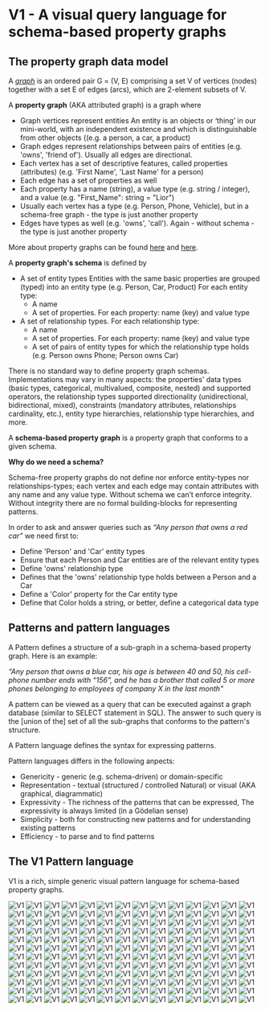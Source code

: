 # V1 - A visual query language for schema-based property graphs

## The property graph data model

A [*graph*](https://en.wikipedia.org/wiki/Graph_(discrete_mathematics)) is an ordered pair G = (V, E) comprising a set V of vertices (nodes) together with a set E of edges (arcs), which are 2-element subsets of V.

A **property graph** (AKA attributed graph) is a graph where 

- Graph vertices represent entities
  An entity is an objects or ‘thing’ in our mini-world, with an independent existence and which is distinguishable from other objects ((e.g. a person, a car, a product)
- Graph edges represent relationships between pairs of entities (e.g. 'owns', 'friend of'). Usually all edges are directional.
- Each vertex has a set of descriptive features, called properties (attributes) (e.g. 'First Name', 'Last Name' for a person)
- Each edge has a set of properties as well
- Each property has a name (string), a value type (e.g. string  / integer), and a value (e.g. "First_Name": string = "Lior")
- Usually each vertex has a type (e.g. Person, Phone, Vehicle), but in a schema-free graph - the type is just another property
- Edges have types as well (e.g. 'owns', 'call'). Again - without schema - the type is just another property

More about property graphs can be found [here](http://tinkerpop.apache.org/docs/current/reference/) and [here](https://neo4j.com/developer/graph-database/).

A **property graph's schema** is defined by

- A set of entity types
  Entities with the same basic properties are grouped (typed) into an entity type (e.g. Person, Car, Product)
  For each entity type: 
  - A name 
  - A set of properties. For each property: name (key) and value type
- A set of relationship types. For each relationship type:
  - A name
  - A set of properties. For each property: name (key) and value type
  - A set of pairs of entity types for which the relationship type holds (e.g. Person owns Phone; Person owns Car)

There is no standard way to define property graph schemas. Implementations may vary in many aspects: the properties' data types (basic types, categorical, multivalued, composite, nested) and supported operators, the relationship types supported directionality (unidirectional, bidirectional, mixed), constraints (mandatory attributes, relationships cardinality, etc.), entity type hierarchies, relationship type hierarchies, and more.

A **schema-based property graph** is a property graph that conforms to a given schema.

**Why do we need a schema?**

Schema-free property graphs do not define nor enforce entity-types nor relationships-types; each vertex and each edge may contain attributes with any name and any value type. Without schema we can’t enforce integrity. Without integrity there are no formal building-blocks for representing patterns.

In order to ask and answer queries such as *“Any person that owns a red car”* we need first to:
- Define 'Person' and 'Car' entity types
- Ensure that each Person and Car entities are of the relevant entity types
- Define 'owns' relationship type
- Defines that the 'owns' relationship type holds between a Person and a Car
- Define a 'Color' property for the Car entity type
- Define that Color holds a string, or better, define a categorical data type

## Patterns and pattern languages

A Pattern defines a structure of a sub-graph in a schema-based property graph. Here is an example:

*“Any person that owns a blue car, his age is between 40 and 50, his cell-phone number ends with “156”, and he has a brother that called 5 or more phones belonging to employees of company X in the last month"*

A pattern can be viewed as a query that can be executed against a graph database (similar to SELECT statement in SQL). The answer to such query is the [union of the] set of all the sub-graphs that conforms to the pattern's structure.

A Pattern language defines the syntax for expressing patterns.

Pattern languages differs in the following anpects:
- Genericity - generic (e.g. schema-driven) or domain-specific
- Representation - textual (structured / controlled Natural) or visual (AKA graphical, diagrammatic)
- Expressivity - The richness of the patterns that can be expressed, The expressivity is always limited (in a Gödelian sense)
- Simplicity -  both for constructing new patterns and for understanding existing patterns
- Efficiency - to parse and to find patterns

## The V1 Pattern language

V1 is a rich, simple generic visual pattern language for schema-based property graphs.




![V1](https://raw.githubusercontent.com/LiorKogan/V1/master/Pictures/Q001.png)
![V1](https://raw.githubusercontent.com/LiorKogan/V1/master/Pictures/Q002.png)
![V1](https://raw.githubusercontent.com/LiorKogan/V1/master/Pictures/Q003-1.png)
![V1](https://raw.githubusercontent.com/LiorKogan/V1/master/Pictures/Q003-2.png)
![V1](https://raw.githubusercontent.com/LiorKogan/V1/master/Pictures/Q004.png)
![V1](https://raw.githubusercontent.com/LiorKogan/V1/master/Pictures/Q005.png)
![V1](https://raw.githubusercontent.com/LiorKogan/V1/master/Pictures/Q006.png)
![V1](https://raw.githubusercontent.com/LiorKogan/V1/master/Pictures/Q007.png)
![V1](https://raw.githubusercontent.com/LiorKogan/V1/master/Pictures/Q008.png)
![V1](https://raw.githubusercontent.com/LiorKogan/V1/master/Pictures/Q009.png)
![V1](https://raw.githubusercontent.com/LiorKogan/V1/master/Pictures/Q010.png)
![V1](https://raw.githubusercontent.com/LiorKogan/V1/master/Pictures/Q011.png)
![V1](https://raw.githubusercontent.com/LiorKogan/V1/master/Pictures/Q012.png)
![V1](https://raw.githubusercontent.com/LiorKogan/V1/master/Pictures/Q013.png)
![V1](https://raw.githubusercontent.com/LiorKogan/V1/master/Pictures/Q014.png)
![V1](https://raw.githubusercontent.com/LiorKogan/V1/master/Pictures/Q015.png)
![V1](https://raw.githubusercontent.com/LiorKogan/V1/master/Pictures/Q016.png)
![V1](https://raw.githubusercontent.com/LiorKogan/V1/master/Pictures/Q017.png)
![V1](https://raw.githubusercontent.com/LiorKogan/V1/master/Pictures/Q018.png)
![V1](https://raw.githubusercontent.com/LiorKogan/V1/master/Pictures/Q019.png)
![V1](https://raw.githubusercontent.com/LiorKogan/V1/master/Pictures/Q020-1.png)
![V1](https://raw.githubusercontent.com/LiorKogan/V1/master/Pictures/Q020-2.png)
![V1](https://raw.githubusercontent.com/LiorKogan/V1/master/Pictures/Q021-1.png)
![V1](https://raw.githubusercontent.com/LiorKogan/V1/master/Pictures/Q021-2.png)
![V1](https://raw.githubusercontent.com/LiorKogan/V1/master/Pictures/Q022.png)
![V1](https://raw.githubusercontent.com/LiorKogan/V1/master/Pictures/Q023.png)
![V1](https://raw.githubusercontent.com/LiorKogan/V1/master/Pictures/Q024.png)
![V1](https://raw.githubusercontent.com/LiorKogan/V1/master/Pictures/Q025-1.png)
![V1](https://raw.githubusercontent.com/LiorKogan/V1/master/Pictures/Q025-2.png)
![V1](https://raw.githubusercontent.com/LiorKogan/V1/master/Pictures/Q026-1.png)
![V1](https://raw.githubusercontent.com/LiorKogan/V1/master/Pictures/Q026-2.png)
![V1](https://raw.githubusercontent.com/LiorKogan/V1/master/Pictures/Q026-3.png)
![V1](https://raw.githubusercontent.com/LiorKogan/V1/master/Pictures/Q026-4.png)
![V1](https://raw.githubusercontent.com/LiorKogan/V1/master/Pictures/Q027.png)
![V1](https://raw.githubusercontent.com/LiorKogan/V1/master/Pictures/Q028.png)
![V1](https://raw.githubusercontent.com/LiorKogan/V1/master/Pictures/Q029-1.png)
![V1](https://raw.githubusercontent.com/LiorKogan/V1/master/Pictures/Q029-2.png)
![V1](https://raw.githubusercontent.com/LiorKogan/V1/master/Pictures/Q030-1.png)
![V1](https://raw.githubusercontent.com/LiorKogan/V1/master/Pictures/Q030-2.png)
![V1](https://raw.githubusercontent.com/LiorKogan/V1/master/Pictures/Q031.png)
![V1](https://raw.githubusercontent.com/LiorKogan/V1/master/Pictures/Q032.png)
![V1](https://raw.githubusercontent.com/LiorKogan/V1/master/Pictures/Q033.png)
![V1](https://raw.githubusercontent.com/LiorKogan/V1/master/Pictures/Q034.png)
![V1](https://raw.githubusercontent.com/LiorKogan/V1/master/Pictures/Q035.png)
![V1](https://raw.githubusercontent.com/LiorKogan/V1/master/Pictures/Q036.png)
![V1](https://raw.githubusercontent.com/LiorKogan/V1/master/Pictures/Q037.png)
![V1](https://raw.githubusercontent.com/LiorKogan/V1/master/Pictures/Q038.png)
![V1](https://raw.githubusercontent.com/LiorKogan/V1/master/Pictures/Q039.png)
![V1](https://raw.githubusercontent.com/LiorKogan/V1/master/Pictures/Q040.png)
![V1](https://raw.githubusercontent.com/LiorKogan/V1/master/Pictures/Q041.png)
![V1](https://raw.githubusercontent.com/LiorKogan/V1/master/Pictures/Q042.png)
![V1](https://raw.githubusercontent.com/LiorKogan/V1/master/Pictures/Q043.png)
![V1](https://raw.githubusercontent.com/LiorKogan/V1/master/Pictures/Q044.png)
![V1](https://raw.githubusercontent.com/LiorKogan/V1/master/Pictures/Q045.png)
![V1](https://raw.githubusercontent.com/LiorKogan/V1/master/Pictures/Q046.png)
![V1](https://raw.githubusercontent.com/LiorKogan/V1/master/Pictures/Q047.png)
![V1](https://raw.githubusercontent.com/LiorKogan/V1/master/Pictures/Q048.png)
![V1](https://raw.githubusercontent.com/LiorKogan/V1/master/Pictures/Q049.png)
![V1](https://raw.githubusercontent.com/LiorKogan/V1/master/Pictures/Q050.png)
![V1](https://raw.githubusercontent.com/LiorKogan/V1/master/Pictures/Q051.png)
![V1](https://raw.githubusercontent.com/LiorKogan/V1/master/Pictures/Q052.png)
![V1](https://raw.githubusercontent.com/LiorKogan/V1/master/Pictures/Q053.png)
![V1](https://raw.githubusercontent.com/LiorKogan/V1/master/Pictures/Q054.png)
![V1](https://raw.githubusercontent.com/LiorKogan/V1/master/Pictures/Q055.png)
![V1](https://raw.githubusercontent.com/LiorKogan/V1/master/Pictures/Q056.png)
![V1](https://raw.githubusercontent.com/LiorKogan/V1/master/Pictures/Q057.png)
![V1](https://raw.githubusercontent.com/LiorKogan/V1/master/Pictures/Q058.png)
![V1](https://raw.githubusercontent.com/LiorKogan/V1/master/Pictures/Q059.png)
![V1](https://raw.githubusercontent.com/LiorKogan/V1/master/Pictures/Q060.png)
![V1](https://raw.githubusercontent.com/LiorKogan/V1/master/Pictures/Q061.png)
![V1](https://raw.githubusercontent.com/LiorKogan/V1/master/Pictures/Q062.png)
![V1](https://raw.githubusercontent.com/LiorKogan/V1/master/Pictures/Q063.png)
![V1](https://raw.githubusercontent.com/LiorKogan/V1/master/Pictures/Q064.png)
![V1](https://raw.githubusercontent.com/LiorKogan/V1/master/Pictures/Q065.png)
![V1](https://raw.githubusercontent.com/LiorKogan/V1/master/Pictures/Q066.png)
![V1](https://raw.githubusercontent.com/LiorKogan/V1/master/Pictures/Q067.png)
![V1](https://raw.githubusercontent.com/LiorKogan/V1/master/Pictures/Q068.png)
![V1](https://raw.githubusercontent.com/LiorKogan/V1/master/Pictures/Q069.png)
![V1](https://raw.githubusercontent.com/LiorKogan/V1/master/Pictures/Q070.png)
![V1](https://raw.githubusercontent.com/LiorKogan/V1/master/Pictures/Q071.png)
![V1](https://raw.githubusercontent.com/LiorKogan/V1/master/Pictures/Q072.png)
![V1](https://raw.githubusercontent.com/LiorKogan/V1/master/Pictures/Q073.png)
![V1](https://raw.githubusercontent.com/LiorKogan/V1/master/Pictures/Q074.png)
![V1](https://raw.githubusercontent.com/LiorKogan/V1/master/Pictures/Q075.png)
![V1](https://raw.githubusercontent.com/LiorKogan/V1/master/Pictures/Q076.png)
![V1](https://raw.githubusercontent.com/LiorKogan/V1/master/Pictures/Q077.png)
![V1](https://raw.githubusercontent.com/LiorKogan/V1/master/Pictures/Q078.png)
![V1](https://raw.githubusercontent.com/LiorKogan/V1/master/Pictures/Q079.png)
![V1](https://raw.githubusercontent.com/LiorKogan/V1/master/Pictures/Q080.png)
![V1](https://raw.githubusercontent.com/LiorKogan/V1/master/Pictures/Q081.png)
![V1](https://raw.githubusercontent.com/LiorKogan/V1/master/Pictures/Q082.png)
![V1](https://raw.githubusercontent.com/LiorKogan/V1/master/Pictures/Q083.png)
![V1](https://raw.githubusercontent.com/LiorKogan/V1/master/Pictures/Q084.png)
![V1](https://raw.githubusercontent.com/LiorKogan/V1/master/Pictures/Q085.png)
![V1](https://raw.githubusercontent.com/LiorKogan/V1/master/Pictures/Q086.png)
![V1](https://raw.githubusercontent.com/LiorKogan/V1/master/Pictures/Q087.png)
![V1](https://raw.githubusercontent.com/LiorKogan/V1/master/Pictures/Q088.png)
![V1](https://raw.githubusercontent.com/LiorKogan/V1/master/Pictures/Q089.png)
![V1](https://raw.githubusercontent.com/LiorKogan/V1/master/Pictures/Q090.png)
![V1](https://raw.githubusercontent.com/LiorKogan/V1/master/Pictures/Q091.png)
![V1](https://raw.githubusercontent.com/LiorKogan/V1/master/Pictures/Q092.png)
![V1](https://raw.githubusercontent.com/LiorKogan/V1/master/Pictures/Q093.png)
![V1](https://raw.githubusercontent.com/LiorKogan/V1/master/Pictures/Q094.png)
![V1](https://raw.githubusercontent.com/LiorKogan/V1/master/Pictures/Q095.png)
![V1](https://raw.githubusercontent.com/LiorKogan/V1/master/Pictures/Q096.png)
![V1](https://raw.githubusercontent.com/LiorKogan/V1/master/Pictures/Q097.png)
![V1](https://raw.githubusercontent.com/LiorKogan/V1/master/Pictures/Q098.png)
![V1](https://raw.githubusercontent.com/LiorKogan/V1/master/Pictures/Q099.png)
![V1](https://raw.githubusercontent.com/LiorKogan/V1/master/Pictures/Q100.png)
![V1](https://raw.githubusercontent.com/LiorKogan/V1/master/Pictures/Q101.png)
![V1](https://raw.githubusercontent.com/LiorKogan/V1/master/Pictures/Q102.png)
![V1](https://raw.githubusercontent.com/LiorKogan/V1/master/Pictures/Q103.png)
![V1](https://raw.githubusercontent.com/LiorKogan/V1/master/Pictures/Q104.png)
![V1](https://raw.githubusercontent.com/LiorKogan/V1/master/Pictures/Q105.png)
![V1](https://raw.githubusercontent.com/LiorKogan/V1/master/Pictures/Q106.png)
![V1](https://raw.githubusercontent.com/LiorKogan/V1/master/Pictures/Q107.png)
![V1](https://raw.githubusercontent.com/LiorKogan/V1/master/Pictures/Q108.png)
![V1](https://raw.githubusercontent.com/LiorKogan/V1/master/Pictures/Q109.png)
![V1](https://raw.githubusercontent.com/LiorKogan/V1/master/Pictures/Q110.png)
![V1](https://raw.githubusercontent.com/LiorKogan/V1/master/Pictures/Q111.png)
![V1](https://raw.githubusercontent.com/LiorKogan/V1/master/Pictures/Q112.png)
![V1](https://raw.githubusercontent.com/LiorKogan/V1/master/Pictures/Q113.png)
![V1](https://raw.githubusercontent.com/LiorKogan/V1/master/Pictures/Q114.png)
![V1](https://raw.githubusercontent.com/LiorKogan/V1/master/Pictures/Q115.png)
![V1](https://raw.githubusercontent.com/LiorKogan/V1/master/Pictures/Q116.png)
![V1](https://raw.githubusercontent.com/LiorKogan/V1/master/Pictures/Q117.png)
![V1](https://raw.githubusercontent.com/LiorKogan/V1/master/Pictures/Q118.png)
![V1](https://raw.githubusercontent.com/LiorKogan/V1/master/Pictures/Q119.png)
![V1](https://raw.githubusercontent.com/LiorKogan/V1/master/Pictures/Q120.png)
![V1](https://raw.githubusercontent.com/LiorKogan/V1/master/Pictures/Q121.png)
![V1](https://raw.githubusercontent.com/LiorKogan/V1/master/Pictures/Q122.png)
![V1](https://raw.githubusercontent.com/LiorKogan/V1/master/Pictures/Q123.png)
![V1](https://raw.githubusercontent.com/LiorKogan/V1/master/Pictures/Q124.png)
![V1](https://raw.githubusercontent.com/LiorKogan/V1/master/Pictures/Q125.png)
![V1](https://raw.githubusercontent.com/LiorKogan/V1/master/Pictures/Q126.png)
![V1](https://raw.githubusercontent.com/LiorKogan/V1/master/Pictures/Q127.png)
![V1](https://raw.githubusercontent.com/LiorKogan/V1/master/Pictures/Q128.png)
![V1](https://raw.githubusercontent.com/LiorKogan/V1/master/Pictures/Q129.png)
![V1](https://raw.githubusercontent.com/LiorKogan/V1/master/Pictures/Q130.png)
![V1](https://raw.githubusercontent.com/LiorKogan/V1/master/Pictures/Q131.png)
![V1](https://raw.githubusercontent.com/LiorKogan/V1/master/Pictures/Q132.png)
![V1](https://raw.githubusercontent.com/LiorKogan/V1/master/Pictures/Q133.png)
![V1](https://raw.githubusercontent.com/LiorKogan/V1/master/Pictures/Q134.png)
![V1](https://raw.githubusercontent.com/LiorKogan/V1/master/Pictures/Q135.png)
![V1](https://raw.githubusercontent.com/LiorKogan/V1/master/Pictures/Q136.png)
![V1](https://raw.githubusercontent.com/LiorKogan/V1/master/Pictures/Q137.png)
![V1](https://raw.githubusercontent.com/LiorKogan/V1/master/Pictures/Q138.png)
![V1](https://raw.githubusercontent.com/LiorKogan/V1/master/Pictures/Q139.png)
![V1](https://raw.githubusercontent.com/LiorKogan/V1/master/Pictures/Q140.png)
![V1](https://raw.githubusercontent.com/LiorKogan/V1/master/Pictures/Q141.png)
![V1](https://raw.githubusercontent.com/LiorKogan/V1/master/Pictures/Q142.png)
![V1](https://raw.githubusercontent.com/LiorKogan/V1/master/Pictures/Q143.png)
![V1](https://raw.githubusercontent.com/LiorKogan/V1/master/Pictures/Q144.png)
![V1](https://raw.githubusercontent.com/LiorKogan/V1/master/Pictures/Q145.png)
![V1](https://raw.githubusercontent.com/LiorKogan/V1/master/Pictures/Q146.png)
![V1](https://raw.githubusercontent.com/LiorKogan/V1/master/Pictures/Q147.png)
![V1](https://raw.githubusercontent.com/LiorKogan/V1/master/Pictures/Q148.png)
![V1](https://raw.githubusercontent.com/LiorKogan/V1/master/Pictures/Q149.png)
![V1](https://raw.githubusercontent.com/LiorKogan/V1/master/Pictures/Q150.png)
![V1](https://raw.githubusercontent.com/LiorKogan/V1/master/Pictures/Q151.png)
![V1](https://raw.githubusercontent.com/LiorKogan/V1/master/Pictures/Q152.png)
![V1](https://raw.githubusercontent.com/LiorKogan/V1/master/Pictures/Q153.png)
![V1](https://raw.githubusercontent.com/LiorKogan/V1/master/Pictures/Q154.png)
![V1](https://raw.githubusercontent.com/LiorKogan/V1/master/Pictures/Q155.png)
![V1](https://raw.githubusercontent.com/LiorKogan/V1/master/Pictures/Q156.png)
![V1](https://raw.githubusercontent.com/LiorKogan/V1/master/Pictures/Q157.png)
![V1](https://raw.githubusercontent.com/LiorKogan/V1/master/Pictures/Q158.png)
![V1](https://raw.githubusercontent.com/LiorKogan/V1/master/Pictures/Q159.png)

